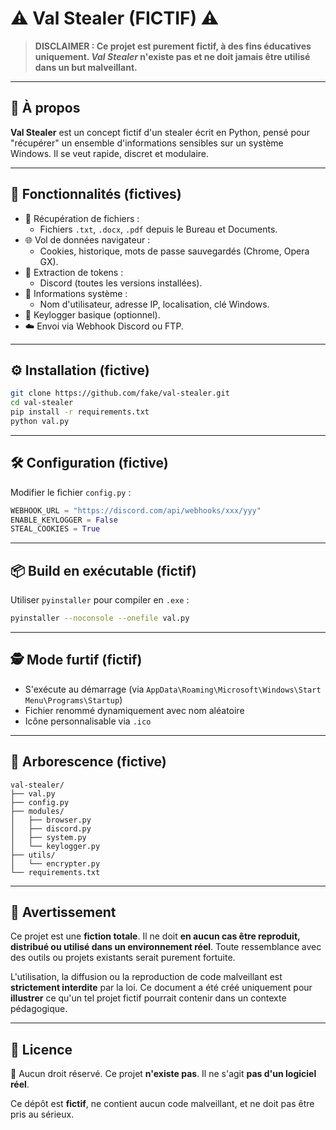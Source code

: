 # ⚠️ Val Stealer (FICTIF) ⚠️

> **DISCLAIMER : Ce projet est purement fictif, à des fins éducatives uniquement. _Val Stealer_ n'existe pas et ne doit jamais être utilisé dans un but malveillant.**

---

## 🧠 À propos

**Val Stealer** est un concept fictif d'un stealer écrit en Python, pensé pour "récupérer" un ensemble d'informations sensibles sur un système Windows. Il se veut rapide, discret et modulaire.

---

## 🚀 Fonctionnalités (fictives)

- 📁 Récupération de fichiers :
  - Fichiers `.txt`, `.docx`, `.pdf` depuis le Bureau et Documents.
- 🌐 Vol de données navigateur :
  - Cookies, historique, mots de passe sauvegardés (Chrome, Opera GX).
- 💬 Extraction de tokens :
  - Discord (toutes les versions installées).
- 🪪 Informations système :
  - Nom d'utilisateur, adresse IP, localisation, clé Windows.
- 🔑 Keylogger basique (optionnel).
- ☁️ Envoi via Webhook Discord ou FTP.

---

## ⚙️ Installation (fictive)

```bash
git clone https://github.com/fake/val-stealer.git
cd val-stealer
pip install -r requirements.txt
python val.py
```

---

## 🛠️ Configuration (fictive)

Modifier le fichier `config.py` :

```python
WEBHOOK_URL = "https://discord.com/api/webhooks/xxx/yyy"
ENABLE_KEYLOGGER = False
STEAL_COOKIES = True
```

---

## 📦 Build en exécutable (fictif)

Utiliser `pyinstaller` pour compiler en `.exe` :

```bash
pyinstaller --noconsole --onefile val.py
```

---

## 🕵️ Mode furtif (fictif)

- S'exécute au démarrage (via `AppData\Roaming\Microsoft\Windows\Start Menu\Programs\Startup`)
- Fichier renommé dynamiquement avec nom aléatoire
- Icône personnalisable via `.ico`

---

## 📁 Arborescence (fictive)

```
val-stealer/
├── val.py
├── config.py
├── modules/
│   ├── browser.py
│   ├── discord.py
│   ├── system.py
│   └── keylogger.py
├── utils/
│   └── encrypter.py
└── requirements.txt
```

---

## 🧪 Avertissement

Ce projet est une **fiction totale**. Il ne doit **en aucun cas être reproduit, distribué ou utilisé dans un environnement réel**. Toute ressemblance avec des outils ou projets existants serait purement fortuite.

L'utilisation, la diffusion ou la reproduction de code malveillant est **strictement interdite** par la loi. Ce document a été créé uniquement pour **illustrer** ce qu'un tel projet fictif pourrait contenir dans un contexte pédagogique.

---

## 📜 Licence

🛑 Aucun droit réservé. Ce projet **n'existe pas**. Il ne s'agit **pas d'un logiciel réel**.

Ce dépôt est **fictif**, ne contient aucun code malveillant, et ne doit pas être pris au sérieux.
